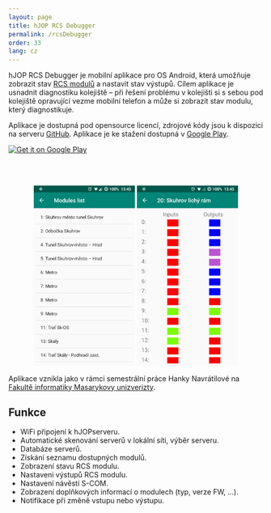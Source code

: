 ```yaml
---
layout: page
title: hJOP RCS Debugger
permalink: /rcsDebugger
order: 33
lang: cz
---
```


hJOP RCS Debugger je mobilní aplikace pro OS Android, která umožňuje zobrazit
stav [RCS modulů](/rcs) a nastavit stav výstupů. Cílem aplikace je usnadnit
diagnostiku kolejiště – při řešení problému v kolejišti si s sebou pod
kolejiště opravující vezme mobilní telefon a může si zobrazit stav modulu,
který diagnostikuje.

Aplikace je dostupná pod opensource licencí, zdrojové kódy jsou k dispozici na
serveru [GitHub](https://github.com/kmzbrnoI/hJOPrcsDebugger). Aplikace je
ke stažení dostupná v [Google
Play](https://play.google.com/store/apps/details?id=kmzbrnoI.hjoprcsdebugger).

<a href='https://play.google.com/store/apps/details?id=kmzbrnoI.hjoprcsdebugger'>
<img class="no-link" alt='Get it on Google Play' src='https://play.google.com/intl/en_us/badges/images/generic/en_badge_web_generic.png' height="80px" style="margin: auto; display: block;"/>
</a>

<div style="text-align: center;">
 <img src="/assets/img/hJOPrcsDebugger-modules.png" style="max-width: 200px;" />
 <img src="/assets/img/hJOPrcsDebugger-module.png" style="max-width: 200px;" />
</div>

Aplikace vznikla jako v rámci semestrální práce Hanky Navrátilové na [Fakultě
informatiky Masarykovy unizverizty](https://fi.muni.cz/).

## Funkce

 * WiFi připojení k hJOPserveru.
 * Automatické skenování serverů v lokální síti, výběr serveru.
 * Databáze serverů.
 * Získání seznamu dostupných modulů.
 * Zobrazení stavu RCS modulu.
 * Nastaveni výstupů RCS modulu.
 * Nastavení návěstí S-COM.
 * Zobrazení doplňkových informací o modulech (typ, verze FW, ...).
 * Notifikace při změně vstupu nebo výstupu.

